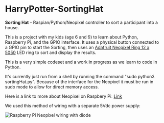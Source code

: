 # HarryPotter-SortingHat
**Sorting Hat** - Raspian/Python/Neopixel controller to sort a participant into a house.

This is a project with my kids (age 6 and 9) to learn about Python, Raspberry Pi, and the GPIO interface.  It uses a physical button connected to a GPIO pin to start the Sorting, then uses an [Adafruit Neopixel Ring 12 x 5050](https://www.adafruit.com/product/1643) LED ring to sort and display the results.

This is a very simple codeset and a work in progress as we learn to code in Python.

It's currently just run from a shell by running the command "sudo python3 sortingHat.py".  Because of the interface for the Neopixel it must be run in sudo mode to allow for direct memory access.

Here is a link to more about Neopixel on Raspbery Pi: [Link](https://learn.adafruit.com/neopixels-on-raspberry-pi/overview)

We used this method of wiring with a separate 5Vdc power supply:

![Raspberry Pi Neopixel wiring with diode](https://cdn-learn.adafruit.com/assets/assets/000/064/122/medium640/led_strips_raspi_NeoPixel_Diode_bb.jpg?1540315941)
